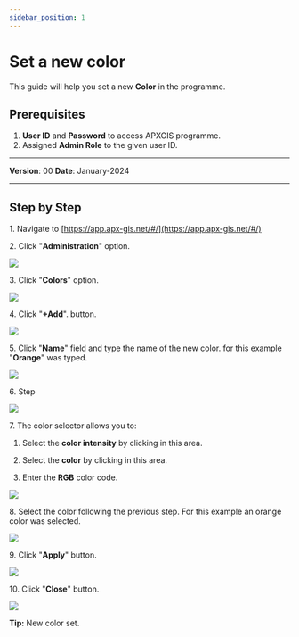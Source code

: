 ```yaml
---
sidebar_position: 1
---
```


# Set a new color

This guide will help you set a new **Color** in the programme.

## **Prerequisites**
1.	**User ID** and **Password** to access APXGIS programme.
2.	Assigned **Admin Role** to the given user ID.


------------

**Version**: 00
**Date**: January-2024

------------
## **Step by Step**

1\. Navigate to [https://app.apx-gis.net/#/](https://app.apx-gis.net/#/)


2\. Click "**Administration**" option.

![](/img/downloads/01-create-color_1.jpeg)


3\. Click "**Colors**" option.

![](/img/downloads/01-create-color_2.jpeg)


4\. Click "**+Add**". button.

![](/img/downloads/01-create-color_3.jpeg)


5\. Click "**Name**" field and type the name of the new color. for this example "**Orange**" was typed.

![](/img/downloads/01-create-color_4.jpeg)


6\. Step

![](/img/downloads/01-create-color_5.jpeg)


7\. The color selector allows you to:

1. Select the **color intensity** by clicking in this area.

2. Select the **color** by clicking in this area.

3. Enter the **RGB** color code.

![](/img/downloads/01-create-color_6.jpeg)


8\. Select the color following the previous step. For this example an orange color was selected.

![](/img/downloads/01-create-color_7.jpeg)


9\. Click "**Apply**" button.

![](/img/downloads/01-create-color_8.jpeg)


10\. Click "**Close**" button.

![](/img/downloads/01-create-color_9.jpeg)


**Tip:** New color set.

